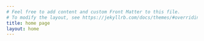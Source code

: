 ```yaml
---
# Feel free to add content and custom Front Matter to this file.
# To modify the layout, see https://jekyllrb.com/docs/themes/#overriding-theme-defaults
title: home page
layout: home
---
```


